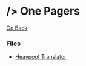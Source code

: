 # /> One Pagers
[Go Back](https://galaxtone.github.io/)

### Files
* [Heavpoot Translator](https://galaxtone.github.io/onepage/heavpoot-translator.html)

